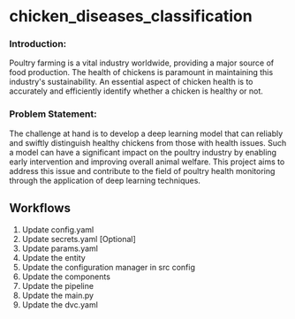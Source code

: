 # chicken_diseases_classification

### Introduction:
Poultry farming is a vital industry worldwide, providing a major source of food production. The health of chickens is paramount in maintaining this industry's sustainability. An essential aspect of chicken health is to accurately and efficiently identify whether a chicken is healthy or not.

### Problem Statement:
The challenge at hand is to develop a deep learning model that can reliably and swiftly distinguish healthy chickens from those with health issues. Such a model can have a significant impact on the poultry industry by enabling early intervention and improving overall animal welfare. This project aims to address this issue and contribute to the field of poultry health monitoring through the application of deep learning techniques.

## Workflows

1. Update config.yaml
2. Update secrets.yaml [Optional]
3. Update params.yaml
4. Update the entity
5. Update the configuration manager in src config
6. Update the components
7. Update the pipeline 
8. Update the main.py
9. Update the dvc.yaml